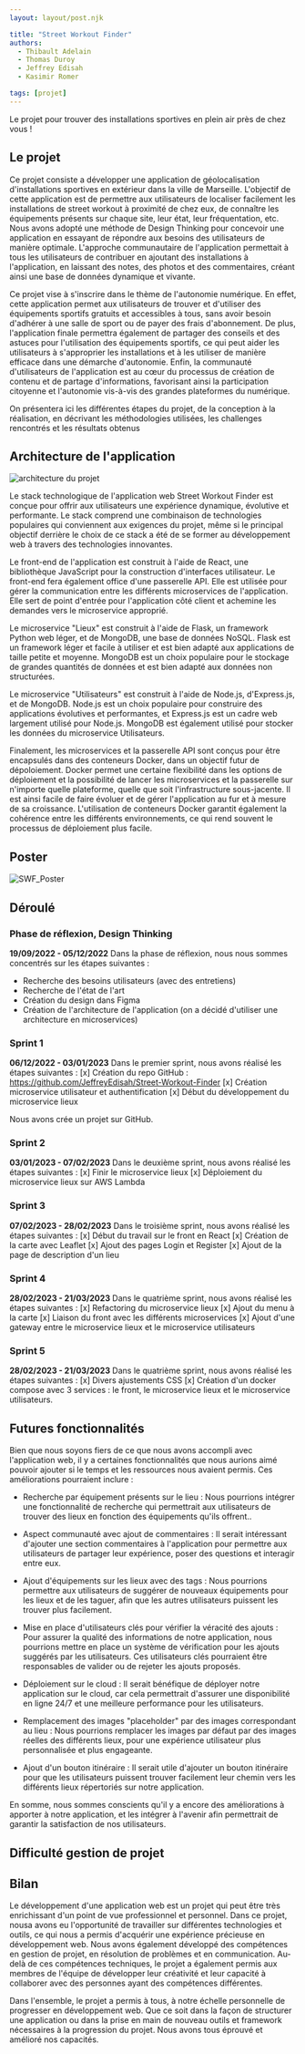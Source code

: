 ```yaml
---
layout: layout/post.njk

title: "Street Workout Finder"
authors:
  - Thibault Adelain
  - Thomas Duroy
  - Jeffrey Edisah
  - Kasimir Romer

tags: [projet]
---
```

<!-- début résumé -->
Le projet pour trouver des installations sportives en plein air près de chez vous !
<!-- fin résumé -->

## Le projet

Ce projet consiste a développer une application de géolocalisation d'installations sportives en extérieur dans la ville de Marseille. L'objectif de cette application est de permettre aux utilisateurs de localiser facilement les installations de street workout à proximité de chez eux, de connaître les équipements présents sur chaque site, leur état, leur fréquentation, etc. Nous avons adopté une méthode de Design Thinking pour concevoir une application en essayant de répondre aux besoins des utilisateurs de manière optimale. L'approche communautaire de l'application permettait à tous les utilisateurs de contribuer en ajoutant des installations à l'application, en laissant des notes, des photos et des commentaires, créant ainsi une base de données dynamique et vivante.

Ce projet vise à s'inscrire dans le thème de l'autonomie numérique. En effet, cette application permet aux utilisateurs de trouver et d'utiliser des équipements sportifs gratuits et accessibles à tous, sans avoir besoin d'adhérer à une salle de sport ou de payer des frais d'abonnement. De plus, l'application finale permettra également de partager des conseils et des astuces pour l'utilisation des équipements sportifs, ce qui peut aider les utilisateurs à s'approprier les installations et à les utiliser de manière efficace dans une démarche d'autonomie. Enfin, la communauté d'utilisateurs de l'application est au cœur du processus de création de contenu et de partage d'informations, favorisant ainsi la participation citoyenne et l'autonomie vis-à-vis des grandes plateformes du numérique.

On présentera ici les différentes étapes du projet, de la conception à la réalisation, en décrivant les méthodologies utilisées, les challenges rencontrés et les résultats obtenus

## Architecture de l'application

![architecture du projet](architecture.png)

Le stack technologique de l'application web Street Workout Finder est conçue pour offrir aux utilisateurs une expérience dynamique, évolutive et performante. Le stack comprend une combinaison de technologies populaires qui conviennent aux exigences du projet, même si le principal objectif derrière le choix de ce stack a été de se former au développement web à travers des technologies innovantes.

Le front-end de l'application est construit à l'aide de React, une bibliothèque JavaScript pour la construction d'interfaces utilisateur. Le front-end fera également office d'une passerelle API. Elle est utilisée pour gérer la communication entre les différents microservices de l'application. Elle sert de point d'entrée pour l'application côté client et achemine les demandes vers le microservice approprié.

Le microservice "Lieux" est construit à l'aide de Flask, un framework Python web léger, et de MongoDB, une base de données NoSQL. Flask est un framework léger et facile à utiliser et est bien adapté aux applications de taille petite et moyenne. MongoDB est un choix populaire pour le stockage de grandes quantités de données et est bien adapté aux données non structurées.

Le microservice "Utilisateurs" est construit à l'aide de Node.js, d'Express.js, et de MongoDB. Node.js est un choix populaire pour construire des applications évolutives et performantes, et Express.js est un cadre web largement utilisé pour Node.js. MongoDB est également utilisé pour stocker les données du microservice Utilisateurs.

Finalement, les microservices et la passerelle API sont conçus pour être encapsulés dans des conteneurs Docker, dans un objectif futur de dépoloiement. Docker permet une certaine flexibilité dans les options de déploiement et la possibilité de lancer les microservices et la passerelle sur n'importe quelle plateforme, quelle que soit l'infrastructure sous-jacente. Il est ainsi facile de faire évoluer et de gérer l'application au fur et à mesure de sa croissance. L'utilisation de conteneurs Docker garantit également la cohérence entre les différents environnements, ce qui rend souvent le processus de déploiement plus facile.

## Poster

![SWF_Poster](SWF_Poster.png)

## Déroulé

### Phase de réflexion, Design Thinking

**19/09/2022 - 05/12/2022**
Dans la phase de réflexion, nous nous sommes concentrés sur les étapes suivantes :

- Recherche des besoins utilisateurs (avec des entretiens)
- Recherche de l'état de l'art
- Création du design dans Figma
- Création de l'architecture de l'application (on a décidé d'utiliser une architecture en microservices)

### Sprint 1

**06/12/2022 - 03/01/2023**
Dans le premier sprint, nous avons réalisé les étapes suivantes :
[x] Création du repo GitHub : <https://github.com/JeffreyEdisah/Street-Workout-Finder>
[x] Création microservice utilisateur et authentification
[x] Début du développement du microservice lieux

Nous avons crée un projet sur GitHub.

### Sprint 2

**03/01/2023 - 07/02/2023**
Dans le deuxième sprint, nous avons réalisé les étapes suivantes :
[x] Finir le microservice lieux
[x] Déploiement du microservice lieux sur AWS Lambda

### Sprint 3

**07/02/2023 - 28/02/2023**
Dans le troisième sprint, nous avons réalisé les étapes suivantes :
[x] Début du travail sur le front en React
[x] Création de la carte avec Leaflet
[x] Ajout des pages Login et Register
[x] Ajout de la page de description d'un lieu

### Sprint 4

**28/02/2023 - 21/03/2023**
Dans le quatrième sprint, nous avons réalisé les étapes suivantes :
[x] Refactoring du microservice lieux
[x] Ajout du menu à la carte
[x] Liaison du front avec les différents microservices
[x] Ajout d'une gateway entre le microservice lieux et le microservice utilisateurs

### Sprint 5

**28/02/2023 - 21/03/2023**
Dans le quatrième sprint, nous avons réalisé les étapes suivantes :
[x] Divers ajustements CSS
[x] Création d'un docker compose avec 3 services : le front, le microservice lieux et le microservice utilisateurs.

## Futures fonctionnalités

Bien que nous soyons fiers de ce que nous avons accompli avec l'application web, il y a certaines fonctionnalités que nous aurions aimé pouvoir ajouter si le temps et les ressources nous avaient permis. Ces améliorations pourraient inclure :

- Recherche par équipement présents sur le lieu : Nous pourrions intégrer une fonctionnalité de recherche qui permettrait aux utilisateurs de trouver des lieux en fonction des équipements qu'ils offrent..

- Aspect communauté avec ajout de commentaires : Il serait intéressant d'ajouter une section commentaires à l'application pour permettre aux utilisateurs de partager leur expérience, poser des questions et interagir entre eux.

- Ajout d'équipements sur les lieux avec des tags : Nous pourrions permettre aux utilisateurs de suggérer de nouveaux équipements pour les lieux et de les taguer, afin que les autres utilisateurs puissent les trouver plus facilement.

- Mise en place d'utilisateurs clés pour vérifier la véracité des ajouts : Pour assurer la qualité des informations de notre application, nous pourrions mettre en place un système de vérification pour les ajouts suggérés par les utilisateurs. Ces utilisateurs clés pourraient être responsables de valider ou de rejeter les ajouts proposés.

- Déploiement sur le cloud : Il serait bénéfique de déployer notre application sur le cloud, car cela permettrait d'assurer une disponibilité en ligne 24/7 et une meilleure performance pour les utilisateurs.

- Remplacement des images "placeholder" par des images correspondant au lieu : Nous pourrions remplacer les images par défaut par des images réelles des différents lieux, pour une expérience utilisateur plus personnalisée et plus engageante.

- Ajout d'un bouton itinéraire : Il serait utile d'ajouter un bouton itinéraire pour que les utilisateurs puissent trouver facilement leur chemin vers les différents lieux répertoriés sur notre application.
  
En somme, nous sommes conscients qu'il y a encore des améliorations à apporter à notre application, et les intégrer à l'avenir afin permettrait de garantir la satisfaction de nos utilisateurs.

## Difficulté gestion de projet

## Bilan

Le développement d'une application web est un projet qui peut être très enrichissant d'un point de vue professionnel et personnel. Dans ce projet, nousa avons eu l'opportunité de travailler sur différentes technologies et outils, ce qui nous a permis d'acquérir une expérience précieuse en développement web. Nous avons également développé des compétences en gestion de projet, en résolution de problèmes et en communication. Au-delà de ces compétences techniques, le projet a également permis aux membres de l'équipe de développer leur créativité et leur capacité à collaborer avec des personnes ayant des compétences différentes.

Dans l'ensemble, le projet a permis à tous, à notre échelle personnelle de progresser en développement web. Que ce soit dans la façon de structurer une application ou dans la prise en main de nouveau outils et framework nécessaires à la progression du projet. Nous avons tous éprouvé et amélioré nos capacités.
